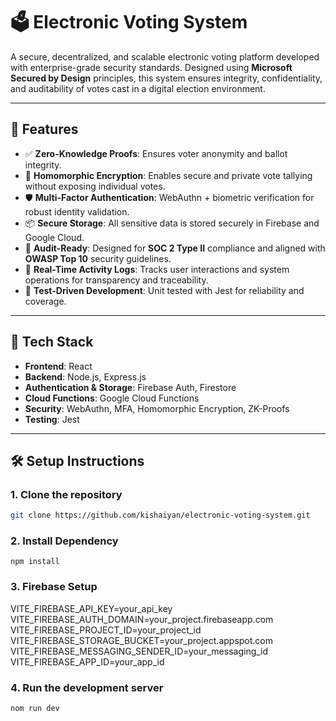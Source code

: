 # 🗳️ Electronic Voting System

A secure, decentralized, and scalable electronic voting platform developed with enterprise-grade security standards. Designed using **Microsoft Secured by Design** principles, this system ensures integrity, confidentiality, and auditability of votes cast in a digital election environment.

---

## 🚀 Features

- ✅ **Zero-Knowledge Proofs**: Ensures voter anonymity and ballot integrity.
- 🔐 **Homomorphic Encryption**: Enables secure and private vote tallying without exposing individual votes.
- 🛡️ **Multi-Factor Authentication**: WebAuthn + biometric verification for robust identity validation.
- 📦 **Secure Storage**: All sensitive data is stored securely in Firebase and Google Cloud.
- 📜 **Audit-Ready**: Designed for **SOC 2 Type II** compliance and aligned with **OWASP Top 10** security guidelines.
- 🔎 **Real-Time Activity Logs**: Tracks user interactions and system operations for transparency and traceability.
- 🧪 **Test-Driven Development**: Unit tested with Jest for reliability and coverage.

---

## 🧰 Tech Stack

- **Frontend**: React
- **Backend**: Node.js, Express.js
- **Authentication & Storage**: Firebase Auth, Firestore
- **Cloud Functions**: Google Cloud Functions
- **Security**: WebAuthn, MFA, Homomorphic Encryption, ZK-Proofs
- **Testing**: Jest

---

## 🛠️ Setup Instructions

### 1. Clone the repository

```bash
git clone https://github.com/kishaiyan/electronic-voting-system.git

```
### 2. Install Dependency

``` code
npm install
```

### 3. Firebase Setup

VITE_FIREBASE_API_KEY=your_api_key
VITE_FIREBASE_AUTH_DOMAIN=your_project.firebaseapp.com
VITE_FIREBASE_PROJECT_ID=your_project_id
VITE_FIREBASE_STORAGE_BUCKET=your_project.appspot.com
VITE_FIREBASE_MESSAGING_SENDER_ID=your_messaging_id
VITE_FIREBASE_APP_ID=your_app_id

### 4. Run the development server

```bash
nom run dev
```
